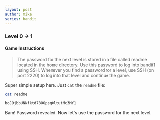 ```yaml
---
layout: post
author: mike
series: bandit
---
```



### Level 0 -> 1
#### Game Instructions
>The password for the next level is stored in a file called readme located in the home directory. Use this password to log into bandit1 using SSH. Whenever you find a password for a level, use SSH (on port 2220) to log into that level and continue the game.

Super simple setup here. Just `cat` the `readme` file:
```sh
cat readme

boJ9jbbUNNfktd78OOpsqOltutMc3MY1
```
Bam! Password revealed. Now let's use the password for the next level.
